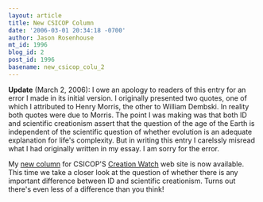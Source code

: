 ```yaml
---
layout: article
title: New CSICOP Column
date: '2006-03-01 20:34:18 -0700'
author: Jason Rosenhouse
mt_id: 1996
blog_id: 2
post_id: 1996
basename: new_csicop_colu_2
---
```

**Update** (March 2, 2006):  I owe an apology to readers of this entry for an error I made in its initial version.  I originally presented two quotes, one of which I attributed to Henry Morris, the other to William Dembski.  In reality both quotes were due to Morris.  The point I was making was that both ID and scientific creationism assert that the question of the age of the Earth is independent of the scientific question of whether evolution is an adequate explanation for life's complexity.  But in writing this entry I carelssly misread what I had originally written in my essay.  I am sorry for the error. 

My [new column](http://www.csicop.org/intelligentdesignwatch/differences.html) for CSICOP'S [Creation Watch](http://www.csicop.org/intelligentdesignwatch/) web site is now available.  This time we take a closer look at the question of whether there is any important difference between ID and scientific creationism.  Turns out there's even less of a difference than you think!
